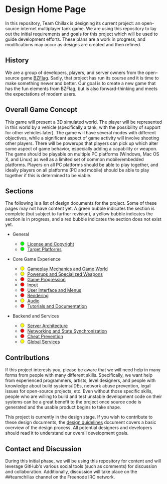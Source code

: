 # Design Home Page

In this repository, Team Chillax is designing its current project: an open-source internet multiplayer tank game. We are using this repository to lay out the initial requirements and goals for this project which will be used to guide development efforts. These plans are a work in progress, and modifications may occur as designs are created and then refined.

## History

We are a group of developers, players, and server owners from the open-source game [BZFlag](http://bzflag.org). Sadly, that project has run its course and it is time to make something newer and better. Our goal is to create a new game that has the fun elements from BZFlag, but is also forward-thinking and meets the expectations of modern users.

## Overall Game Concept

This game will present a 3D simulated world. The player will be represented in this world by a vehicle (specifically a tank, with the possibility of support for other vehicles later). The game will have several modes with different objectives, while a significant aspect of game activity will involve shooting other players. There will be powerups that players can pick up which alter some aspect of game behavior, especially adding a capability or weapon. The game should be playable on multiple PC platforms (Windows, Mac OS X, and Linux) as well as a limited set of common mobile/embedded platforms. Players on all PC platforms should be able to play together, and ideally players on all platforms (PC and mobile) should be able to play together if this is determined to be viable.

## Sections

The following is a list of design documents for the project. Some of these pages may not have content yet. A green bubble indicates the section is complete (but subject to further revision), a yellow bubble indicates the section is in progress, and a red bubble indicates the section does not exist yet.

- General
  - ![Ready](README/ready.png) [License and Copyright](license_and_copyright.md)
  - ![Ready](README/ready.png) [Target Platforms](target_platforms.md)

- Core Game Experience
  - ![Incomplete](README/incomplete.png) [Gameplay Mechanics and Game World](gameplay_mechanics_and_game_world.md)
  - ![Incomplete](README/incomplete.png) [Powerups and Specialized Weapons](powerups_and_specialized_weapons.md)
  - ![Missing](README/missing.png) [Game Progression](game_progression.md)
  - ![Missing](README/missing.png) [Input](input.md)
  - ![Missing](README/missing.png) [User Interface and Menus](user_interface_and_menus.md)
  - ![Missing](README/missing.png) [Rendering](rendering.md)
  - ![Incomplete](README/incomplete.png) [Audio](audio.md)
  - ![Missing](README/missing.png) [Tutorials and Documentation](tutorials_and_documentation.md)

- Backend and Services
  - ![Incomplete](README/incomplete.png) [Server Architecture](server_architecture.md)
  - ![Missing](README/missing.png) [Networking and State Synchronization](networking_and_state_synchronization.md)
  - ![Missing](README/missing.png) [Cheat Prevention](cheat_prevention.md)
  - ![Incomplete](README/incomplete.png) [Global Services](global_services.md)

## Contributions

If this project interests you, please be aware that we will need help in many forms from people with many different skills. Specifically, we want help from experienced programmers, artists, level designers, and people with knowledge about build systems/IDEs, network abuse prevention, legal issues for open-source projects, etc. Even without those specific skills, people who are willing to build and test unstable development code on their systems can be a great benefit to the project once source code is generated and the usable product begins to take shape.

This project is currently in the design stage. If you wish to contribute to these design documents, the [design guidelines](design_guidelines.md) document covers a basic overview of the design process. All potential designers and developers should read it to understand our overall development goals.

## Contact and Discussion

During this initial phase, we will be using this repository for content and will leverage GitHub's various social tools (such as comments) for discussion and collaboration. Additionally, discussion will take place on the ##teamchillax channel on the Freenode IRC network.
